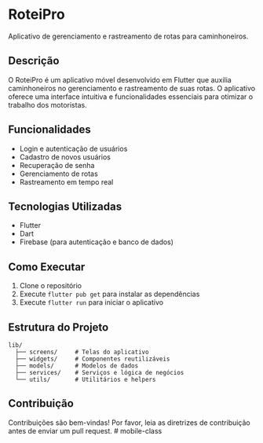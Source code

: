 # RoteiPro

Aplicativo de gerenciamento e rastreamento de rotas para caminhoneiros.

## Descrição

O RoteiPro é um aplicativo móvel desenvolvido em Flutter que auxilia caminhoneiros no gerenciamento e rastreamento de suas rotas. O aplicativo oferece uma interface intuitiva e funcionalidades essenciais para otimizar o trabalho dos motoristas.

## Funcionalidades

- Login e autenticação de usuários
- Cadastro de novos usuários
- Recuperação de senha
- Gerenciamento de rotas
- Rastreamento em tempo real

## Tecnologias Utilizadas

- Flutter
- Dart
- Firebase (para autenticação e banco de dados)

## Como Executar

1. Clone o repositório
2. Execute `flutter pub get` para instalar as dependências
3. Execute `flutter run` para iniciar o aplicativo

## Estrutura do Projeto

```
lib/
  ├── screens/     # Telas do aplicativo
  ├── widgets/     # Componentes reutilizáveis
  ├── models/      # Modelos de dados
  ├── services/    # Serviços e lógica de negócios
  └── utils/       # Utilitários e helpers
```

## Contribuição

Contribuições são bem-vindas! Por favor, leia as diretrizes de contribuição antes de enviar um pull request.
#   m o b i l e - c l a s s  
 